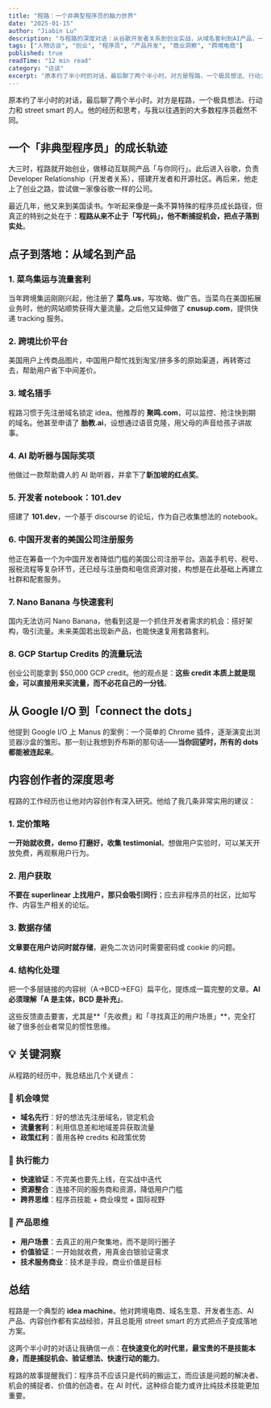 ```yaml
---
title: "程路：一个非典型程序员的脑力世界"
date: "2025-01-15"
author: "Jiabin Lu"
description: "与程路的深度对话：从谷歌开发者关系到创业实战，从域名套利到AI产品，一个极具想法和行动力的程序员如何把点子变成现实。"
tags: ["人物访谈", "创业", "程序员", "产品开发", "商业洞察", "跨境电商"]
published: true
readTime: "12 min read"
category: "访谈"
excerpt: "原本约了半小时的对话，最后聊了两个半小时。对方是程路，一个极具想法、行动力和 street smart 的人。他的经历和思考，与我以往遇到的大多数程序员截然不同。"
---
```


原本约了半小时的对话，最后聊了两个半小时。对方是程路，一个极具想法、行动力和 street smart 的人。他的经历和思考，与我以往遇到的大多数程序员截然不同。

## 一个「非典型程序员」的成长轨迹

大三时，程路就开始创业，做移动互联网产品「与你同行」。此后进入谷歌，负责 Developer Relationship（开发者关系），搭建开发者和开源社区。再后来，他走上了创业之路，尝试做一家像谷歌一样的公司。

最近几年，他又来到美国读书。乍听起来像是一条不算特殊的程序员成长路径，但真正的特别之处在于：**程路从来不止于「写代码」，他不断捕捉机会，把点子落到实处**。

## 点子到落地：从域名到产品

### 1. 菜鸟集运与流量套利

当年跨境集运刚刚兴起，他注册了 **菜鸟.us**，写攻略、做广告。当菜鸟在美国拓展业务时，他的网站顺势获得大量流量。之后他又延伸做了 **cnusup.com**，提供快递 tracking 服务。

### 2. 跨境比价平台

美国用户上传商品图片，中国用户帮忙找到淘宝/拼多多的原始渠道，再转寄过去，帮助用户省下中间差价。

### 3. 域名猎手

程路习惯于先注册域名锁定 idea。他推荐的 **聚鸣.com**，可以监控、抢注快到期的域名。他甚至申请了 **胎教.ai**，设想通过语音克隆，用父母的声音给孩子讲故事。

### 4. AI 助听器与国际奖项

他做过一款帮助聋人的 AI 助听器，并拿下了**新加坡的红点奖**。

### 5. 开发者 notebook：101.dev

搭建了 **101.dev**，一个基于 discourse 的论坛，作为自己收集想法的 notebook。

### 6. 中国开发者的美国公司注册服务

他正在筹备一个为中国开发者降低门槛的美国公司注册平台。涵盖手机号、税号、报税流程等复杂环节，还已经与注册商和电信资源对接，构想是在此基础上再建立社群和配套服务。

### 7. Nano Banana 与快速套利

国内无法访问 Nano Banana，他看到这是一个抓住开发者需求的机会：搭好架构，吸引流量。未来美国若出现新产品，也能快速复用套路套利。

### 8. GCP Startup Credits 的流量玩法

创业公司能拿到 $50,000 GCP credit。他的观点是：**这些 credit 本质上就是现金，可以直接用来买流量，而不必花自己的一分钱**。

## 从 Google I/O 到「connect the dots」

他提到 Google I/O 上 Manus 的案例：一个简单的 Chrome 插件，逐渐演变出浏览器沙盒的雏形。那一刻让我想到乔布斯的那句话——**当你回望时，所有的 dots 都能被连起来**。

## 内容创作者的深度思考

程路的工作经历也让他对内容创作有深入研究。他给了我几条非常实用的建议：

### 1. 定价策略
**一开始就收费，demo 打磨好，收集 testimonial**。想做用户实验时，可以某天开放免费，再观察用户行为。

### 2. 用户获取
**不要在 superlinear 上找用户，那只会吸引同行**；应去非程序员的社区，比如写作、内容生产相关的论坛。

### 3. 数据存储
**文章要在用户访问时就存储**，避免二次访问时需要密码或 cookie 的问题。

### 4. 结构化处理
把一个多层链接的内容树（A→BCD→EFG）扁平化，提炼成一篇完整的文章。**AI 必须理解「A 是主体，BCD 是补充」**。

这些反馈直击要害，尤其是**「先收费」和「寻找真正的用户场景」**，完全打破了很多创业者常见的惯性思维。

## 💡 关键洞察

从程路的经历中，我总结出几个关键点：

### 🎯 机会嗅觉
- **域名先行**：好的想法先注册域名，锁定机会
- **流量套利**：利用信息差和地域差异获取流量
- **政策红利**：善用各种 credits 和政策优势

### 🚀 执行能力
- **快速验证**：不完美也要先上线，在实战中迭代
- **资源整合**：连接不同的服务商和资源，降低用户门槛
- **跨界思维**：程序员技能 + 商业嗅觉 + 国际视野

### 🎨 产品思维
- **用户场景**：去真正的用户聚集地，而不是同行圈子
- **价值验证**：一开始就收费，用真金白银验证需求
- **技术服务商业**：技术是手段，商业价值是目标

## 总结

程路是一个典型的 **idea machine**。他对跨境电商、域名生意、开发者生态、AI 产品、内容创作都有实战经验，并且总能用 street smart 的方式把点子变成落地方案。

这两个半小时的对话让我确信一点：**在快速变化的时代里，最宝贵的不是技能本身，而是捕捉机会、验证想法、快速行动的能力**。

程路的故事提醒我们：程序员不应该只是代码的搬运工，而应该是问题的解决者、机会的捕捉者、价值的创造者。在 AI 时代，这种综合能力或许比纯技术技能更加重要。

